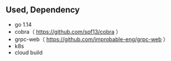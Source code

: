 ## Used, Dependency
- go 1.14
- cobra（ https://github.com/spf13/cobra ）
- grpc-web（ https://github.com/improbable-eng/grpc-web ）
- k8s
- cloud build
